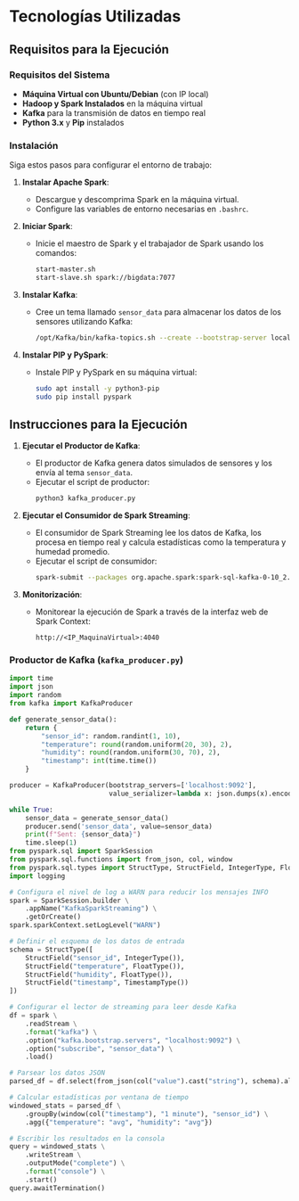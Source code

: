 # Tecnologías Utilizadas

## Requisitos para la Ejecución

### Requisitos del Sistema

- **Máquina Virtual con Ubuntu/Debian** (con IP local)
- **Hadoop y Spark Instalados** en la máquina virtual
- **Kafka** para la transmisión de datos en tiempo real
- **Python 3.x** y **Pip** instalados

### Instalación

Siga estos pasos para configurar el entorno de trabajo:

1. **Instalar Apache Spark**:
   - Descargue y descomprima Spark en la máquina virtual.
   - Configure las variables de entorno necesarias en `.bashrc`.

2. **Iniciar Spark**:
   - Inicie el maestro de Spark y el trabajador de Spark usando los comandos:
     ```bash
     start-master.sh
     start-slave.sh spark://bigdata:7077
     ```

3. **Instalar Kafka**:
   - Cree un tema llamado `sensor_data` para almacenar los datos de los sensores utilizando Kafka:
     ```bash
     /opt/Kafka/bin/kafka-topics.sh --create --bootstrap-server localhost:9092 --replication-factor 1 --partitions 1 --topic sensor_data
     ```

4. **Instalar PIP y PySpark**:
   - Instale PIP y PySpark en su máquina virtual:
     ```bash
     sudo apt install -y python3-pip
     sudo pip install pyspark
     ```

## Instrucciones para la Ejecución

1. **Ejecutar el Productor de Kafka**:
   - El productor de Kafka genera datos simulados de sensores y los envía al tema `sensor_data`.
   - Ejecutar el script de productor:
     ```bash
     python3 kafka_producer.py
     ```

2. **Ejecutar el Consumidor de Spark Streaming**:
   - El consumidor de Spark Streaming lee los datos de Kafka, los procesa en tiempo real y calcula estadísticas como la temperatura y humedad promedio.
   - Ejecutar el script de consumidor:
     ```bash
     spark-submit --packages org.apache.spark:spark-sql-kafka-0-10_2.12:3.5.3 spark_streaming_consumer.py
     ```

3. **Monitorización**:
   - Monitorear la ejecución de Spark a través de la interfaz web de Spark Context:
     ```
     http://<IP_MaquinaVirtual>:4040
     ```

### Productor de Kafka (`kafka_producer.py`)

```python
import time
import json
import random
from kafka import KafkaProducer

def generate_sensor_data():
    return {
        "sensor_id": random.randint(1, 10),
        "temperature": round(random.uniform(20, 30), 2),
        "humidity": round(random.uniform(30, 70), 2),
        "timestamp": int(time.time())
    }

producer = KafkaProducer(bootstrap_servers=['localhost:9092'],
                         value_serializer=lambda x: json.dumps(x).encode('utf-8'))

while True:
    sensor_data = generate_sensor_data()
    producer.send('sensor_data', value=sensor_data)
    print(f"Sent: {sensor_data}")
    time.sleep(1)
from pyspark.sql import SparkSession
from pyspark.sql.functions import from_json, col, window
from pyspark.sql.types import StructType, StructField, IntegerType, FloatType, TimestampType
import logging

# Configura el nivel de log a WARN para reducir los mensajes INFO
spark = SparkSession.builder \
    .appName("KafkaSparkStreaming") \
    .getOrCreate()
spark.sparkContext.setLogLevel("WARN")

# Definir el esquema de los datos de entrada
schema = StructType([
    StructField("sensor_id", IntegerType()),
    StructField("temperature", FloatType()),
    StructField("humidity", FloatType()),
    StructField("timestamp", TimestampType())
])

# Configurar el lector de streaming para leer desde Kafka
df = spark \
    .readStream \
    .format("kafka") \
    .option("kafka.bootstrap.servers", "localhost:9092") \
    .option("subscribe", "sensor_data") \
    .load()

# Parsear los datos JSON
parsed_df = df.select(from_json(col("value").cast("string"), schema).alias("data")).select("data.*")

# Calcular estadísticas por ventana de tiempo
windowed_stats = parsed_df \
    .groupBy(window(col("timestamp"), "1 minute"), "sensor_id") \
    .agg({"temperature": "avg", "humidity": "avg"})

# Escribir los resultados en la consola
query = windowed_stats \
    .writeStream \
    .outputMode("complete") \
    .format("console") \
    .start()
query.awaitTermination()
